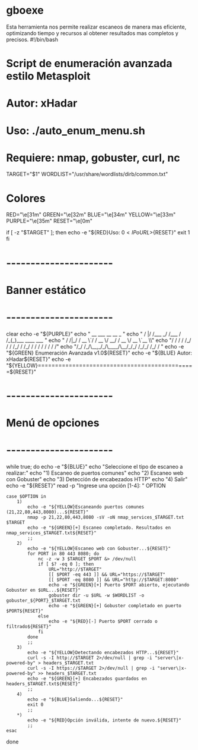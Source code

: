 # gboexe
Esta herramienta nos permite realizar escaneos de manera mas eficiente, optimizando tiempo y recursos al obtener resultados mas completos y precisos.
#!/bin/bash

# Script de enumeración avanzada estilo Metasploit
# Autor: xHadar
# Uso: ./auto_enum_menu.sh <IP o URL>
# Requiere: nmap, gobuster, curl, nc

TARGET="$1"
WORDLIST="/usr/share/wordlists/dirb/common.txt"

# Colores
RED="\e[31m"
GREEN="\e[32m"
BLUE="\e[34m"
YELLOW="\e[33m"
PURPLE="\e[35m"
RESET="\e[0m"

if [ -z "$TARGET" ]; then
    echo -e "${RED}Uso: $0 <IP o URL>${RESET}"
    exit 1
fi

# ----------------------
# Banner estático
# ----------------------
clear
echo -e "${PURPLE}"
echo "   __  ___      __      __  _               "
echo "  /  |/  /___ _/ /___  / /_(_)___  ____ ___ "
echo " / /|_/ / __ \`/ / __ \/ __/ / __ \/ __ \`__ \\"
echo "/ /  / / /_/ / / /_/ / /_/ / / / / / / / /"
echo "/_/  /_/\__,_/_/\____/\__/_/_/ /_/_/ /_/ / "
echo -e "${GREEN}         Enumeración Avanzada v1.0${RESET}"
echo -e "${BLUE}             Autor: xHadar${RESET}"
echo -e "${YELLOW}==============================================${RESET}"

# ----------------------
# Menú de opciones
# ----------------------
while true; do
    echo -e "${BLUE}"
    echo "Seleccione el tipo de escaneo a realizar:"
    echo "1) Escaneo de puertos comunes"
    echo "2) Escaneo web con Gobuster"
    echo "3) Detección de encabezados HTTP"
    echo "4) Salir"
    echo -e "${RESET}"
    read -p "Ingrese una opción [1-4]: " OPTION

    case $OPTION in
        1)
            echo -e "${YELLOW}Escaneando puertos comunes (21,22,80,443,8080)...${RESET}"
            nmap -p 21,22,80,443,8080 -sV -oN nmap_services_$TARGET.txt $TARGET
            echo -e "${GREEN}[+] Escaneo completado. Resultados en nmap_services_$TARGET.txt${RESET}"
            ;;
        2)
            echo -e "${YELLOW}Escaneo web con Gobuster...${RESET}"
            for PORT in 80 443 8080; do
                nc -z -w 3 $TARGET $PORT &> /dev/null
                if [ $? -eq 0 ]; then
                    URL="http://$TARGET"
                    [[ $PORT -eq 443 ]] && URL="https://$TARGET"
                    [[ $PORT -eq 8080 ]] && URL="http://$TARGET:8080"
                    echo -e "${GREEN}[+] Puerto $PORT abierto, ejecutando Gobuster en $URL...${RESET}"
                    gobuster dir -u $URL -w $WORDLIST -o gobuster_${PORT}_$TARGET.txt
                    echo -e "${GREEN}[+] Gobuster completado en puerto $PORT${RESET}"
                else
                    echo -e "${RED}[-] Puerto $PORT cerrado o filtrado${RESET}"
                fi
            done
            ;;
        3)
            echo -e "${YELLOW}Detectando encabezados HTTP...${RESET}"
            curl -s -I http://$TARGET 2>/dev/null | grep -i "server\|x-powered-by" > headers_$TARGET.txt
            curl -s -I https://$TARGET 2>/dev/null | grep -i "server\|x-powered-by" >> headers_$TARGET.txt
            echo -e "${GREEN}[+] Encabezados guardados en headers_$TARGET.txt${RESET}"
            ;;
        4)
            echo -e "${BLUE}Saliendo...${RESET}"
            exit 0
            ;;
        *)
            echo -e "${RED}Opción inválida, intente de nuevo.${RESET}"
            ;;
    esac
done
